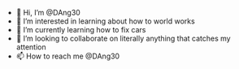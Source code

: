 - 👋 Hi, I’m @DAng30
- 👀 I’m interested in learning about how to world works
- 🌱 I’m currently learning how to fix cars
- 💞️ I’m looking to collaborate on literally anything that catches my attention
- 📫 How to reach me @DAng30

<!---
DAng30/DAng30 is a ✨ special ✨ repository because its `README.md` (this file) appears on your GitHub profile.
You can click the Preview link to take a look at your changes.
--->
